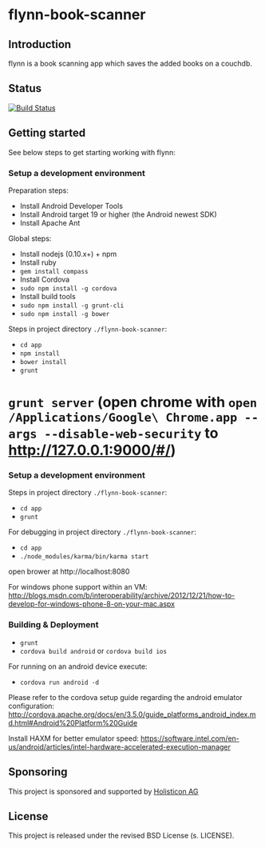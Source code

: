 flynn-book-scanner
==================

## Introduction
flynn is a book scanning app which saves the added books on a couchdb.


## Status

[![Build Status](https://travis-ci.org/holisticon/flynn-book-scanner.png?branch=master)](https://travis-ci.org/holisticon/flynn-book-scanner)

## Getting started
See below steps to get starting working with flynn:

### Setup a development environment

Preparation steps:

* Install Android Developer Tools
* Install Android target 19 or higher (the Android newest SDK)
* Install Apache Ant

Global steps:

* Install nodejs (0.10.x+) + npm
* Install ruby
* `gem install compass`
* Install Cordova
* `sudo npm install -g cordova`
* Install build tools
* `sudo npm install -g grunt-cli`
* `sudo npm install -g bower`

Steps in project directory `./flynn-book-scanner`:

* `cd app`
* `npm install`
* `bower install`
* `grunt`
# `grunt server` (open chrome with `open /Applications/Google\ Chrome.app --args --disable-web-security` to http://127.0.0.1:9000/#/)

### Setup a development environment

Steps in project directory `./flynn-book-scanner`:
* `cd app`
* `grunt`

For debugging in project directory `./flynn-book-scanner`:
* `cd app`
* `./node_modules/karma/bin/karma start`

open brower at http://localhost:8080

For windows phone support within an VM: http://blogs.msdn.com/b/interoperability/archive/2012/12/21/how-to-develop-for-windows-phone-8-on-your-mac.aspx


### Building & Deployment
* `grunt`
* `cordova build android` or `cordova build ios`

For running on an android device execute:

* `cordova run android -d`

Please refer to the cordova setup guide regarding the android emulator configuration:
http://cordova.apache.org/docs/en/3.5.0/guide_platforms_android_index.md.html#Android%20Platform%20Guide

Install HAXM for better emulator speed: https://software.intel.com/en-us/android/articles/intel-hardware-accelerated-execution-manager

## Sponsoring
This project is sponsored and supported by [Holisticon AG](http://www.holisticon.de/cms/About/Startseite)

## License
This project is released under the revised BSD License (s. LICENSE).
